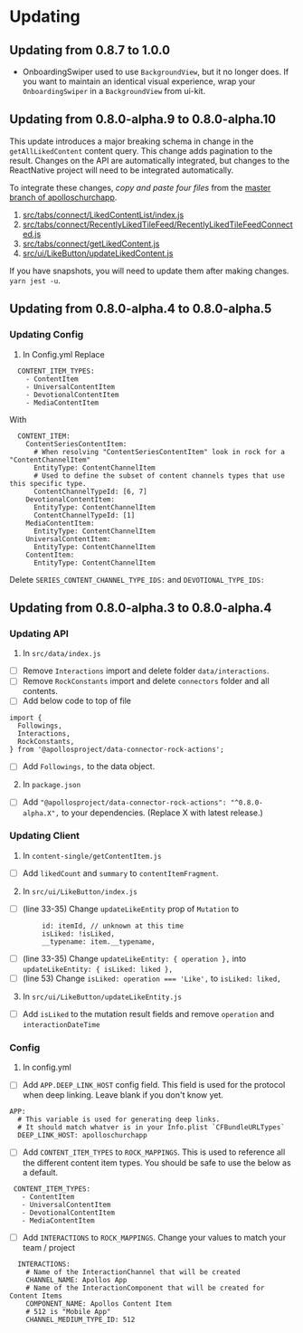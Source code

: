 # Updating

## Updating from 0.8.7 to 1.0.0

- OnboardingSwiper used to use `BackgroundView`, but it no longer does. If you want to maintain an identical visual experience, wrap your `OnboardingSwiper` in a `BackgroundView` from ui-kit.

## Updating from 0.8.0-alpha.9 to 0.8.0-alpha.10

This update introduces a major breaking schema in change in the `getAllLikedContent` content query. This change adds pagination to the result. Changes on the API are automatically integrated, but changes to the ReactNative project will need to be integrated automatically.

To integrate these changes, *copy and paste four files* from the [master branch of apolloschurchapp](https://github.com/ApollosProject/apollos-prototype/tree/master/packages/apolloschurchapp).

1. [src/tabs/connect/LikedContentList/index.js](https://github.com/ApollosProject/apollos-prototype/blob/master/packages/apolloschurchapp/src/tabs/connect/LikedContentList/index.js)
2. [src/tabs/connect/RecentlyLikedTileFeed/RecentlyLikedTileFeedConnected.js](https://github.com/ApollosProject/apollos-prototype/blob/master/packages/apolloschurchapp/src/tabs/connect/RecentlyLikedTileFeed/RecentlyLikedTileFeedConnected.js)
3. [src/tabs/connect/getLikedContent.js](https://github.com/ApollosProject/apollos-prototype/blob/master/packages/apolloschurchapp/src/tabs/connect/getLikedContent.js)
4. [src/ui/LikeButton/updateLikedContent.js](https://github.com/ApollosProject/apollos-prototype/blob/master/packages/apolloschurchapp/src/ui/LikeButton/updateLikedContent.js)

If you have snapshots, you will need to update them after making changes. `yarn jest -u`.
## Updating from 0.8.0-alpha.4 to 0.8.0-alpha.5

### Updating Config
1. In Config.yml
  Replace
```
  CONTENT_ITEM_TYPES:
    - ContentItem
    - UniversalContentItem
    - DevotionalContentItem
    - MediaContentItem
```
  With
```
  CONTENT_ITEM:
    ContentSeriesContentItem:
      # When resolving "ContentSeriesContentItem" look in rock for a "ContentChannelItem"
      EntityType: ContentChannelItem
      # Used to define the subset of content channels types that use this specific type.
      ContentChannelTypeId: [6, 7]
    DevotionalContentItem:
      EntityType: ContentChannelItem
      ContentChannelTypeId: [1]
    MediaContentItem:
      EntityType: ContentChannelItem
    UniversalContentItem:
      EntityType: ContentChannelItem
    ContentItem:
      EntityType: ContentChannelItem
```
  Delete `SERIES_CONTENT_CHANNEL_TYPE_IDS:` and `DEVOTIONAL_TYPE_IDS:`

## Updating from 0.8.0-alpha.3 to 0.8.0-alpha.4

### Updating API

1. In `src/data/index.js`
  - [ ] Remove `Interactions` import and delete folder `data/interactions`.
  - [ ] Remove `RockConstants` import and delete `connectors` folder and all contents.
  - [ ] Add below code to top of file
```
import {
  Followings,
  Interactions,
  RockConstants,
} from '@apollosproject/data-connector-rock-actions';
```
  - [ ] Add `Followings,` to the data object.

2. In `package.json`
  - [ ] Add `"@apollosproject/data-connector-rock-actions": "^0.8.0-alpha.X",` to your dependencies. (Replace X with latest release.)

### Updating Client

1. In `content-single/getContentItem.js`
  - [ ] Add `likedCount` and `summary` to `contentItemFragment`.

2. In `src/ui/LikeButton/index.js`
  - [ ] (line 33-35) Change `updateLikeEntity` prop of `Mutation` to
```
        id: itemId, // unknown at this time
        isLiked: !isLiked,
        __typename: item.__typename,
```
  - [ ] (line 33-35) Change `updateLikeEntity: { operation },` into `updateLikeEntity: { isLiked: liked },`
  - [ ] (line 53) Change `isLiked: operation === 'Like',` to `isLiked: liked,`

3. In `src/ui/LikeButton/updateLikeEntity.js`
 - [ ] Add `isLiked` to the mutation result fields and remove `operation` and `interactionDateTime`

### Config

1. In config.yml
  - [ ] Add `APP.DEEP_LINK_HOST` config field. This field is used for the protocol when deep linking. Leave blank if you don't know yet.

```
APP:
  # This variable is used for generating deep links.
  # It should match whatver is in your Info.plist `CFBundleURLTypes`
  DEEP_LINK_HOST: apolloschurchapp
```
 - [ ] Add `CONTENT_ITEM_TYPES` to `ROCK_MAPPINGS`. This is used to reference all the different content item types. You should be safe to use the below as a default.
 ```
  CONTENT_ITEM_TYPES:
    - ContentItem
    - UniversalContentItem
    - DevotionalContentItem
    - MediaContentItem
```
  - [ ] Add `INTERACTIONS` to `ROCK_MAPPINGS`. Change your values to match your team / project
```
  INTERACTIONS:
    # Name of the InteractionChannel that will be created
    CHANNEL_NAME: Apollos App
    # Name of the InteractionComponent that will be created for Content Items
    COMPONENT_NAME: Apollos Content Item
    # 512 is "Mobile App"
    CHANNEL_MEDIUM_TYPE_ID: 512
```
